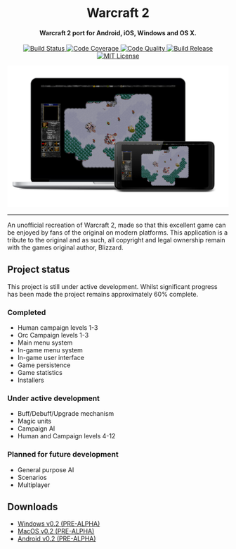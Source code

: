 <h1 align="center">Warcraft 2</h1>

<h4 align="center">Warcraft 2 port for Android, iOS, Windows and OS X. </h4>

<p align="center">
    <a href="https://travis-ci.com/blairisme/warcraft">
        <img src="https://travis-ci.com/blairisme/warcraft.svg?token=xAbCzFqN7meosKLcCcxB&branch=develop"
            alt="Build Status"/>
    </a>
    <!-- <a href="https://codeclimate.com/github/blairisme/warcraft/test_coverage">
        <img src="https://api.codeclimate.com/v1/badges/0c61118331b6168cb5e9/test_coverage"
            alt="Code Coverage"/>
    </a> -->
    <a href="https://codecov.io/gh/blairisme/warcraft">
        <img src="https://codecov.io/gh/blairisme/warcraft/branch/develop/graph/badge.svg?token=mJVgDaze7L"
            alt="Code Coverage"/>
    </a>    
    <a href="https://codeclimate.com/github/blairisme/warcraft/maintainability">
        <img src="https://api.codeclimate.com/v1/badges/0c61118331b6168cb5e9/maintainability"
            alt="Code Quality"/>
    </a>
    <a href="https://github.com/blairisme/warcraft/releases/tag/v0.2-alpha">
        <img src="https://img.shields.io/badge/release-v0.2-blue.svg"
            alt="Build Release"/>
    </a>
    <a href="https://github.com/blairisme/warcraft/blob/develop/LICENSE">
        <img src="https://img.shields.io/badge/license-MIT-blue.svg"
            alt="MIT License"/>
    </a>
</p>

![Alt text](/docs/combined.png?raw=true "Application")

---

An unofficial recreation of Warcraft 2, made so that this excellent game can be enjoyed by fans of the original on modern platforms. This application is a tribute to the original and as such, all copyright and legal ownership remain with the games original author, Blizzard.

## Project status

This project is still under active development. Whilst significant progress has been made the project remains approximately 60% complete.

### Completed

- Human campaign levels 1-3
- Orc Campaign levels 1-3
- Main menu system
- In-game menu system
- In-game user interface
- Game persistence
- Game statistics
- Installers

### Under active development

- Buff/Debuff/Upgrade mechanism
- Magic units
- Campaign AI
- Human and Campaign levels 4-12

### Planned for future development

- General purpose AI
- Scenarios
- Multiplayer


## Downloads

- [Windows v0.2 (PRE-ALPHA)](https://github.com/blairisme/warcraft/releases/latest/download/Warcraft-Windows.zip)
- [MacOS v0.2 (PRE-ALPHA)](https://github.com/blairisme/warcraft/releases/latest/download/Warcraft-MacOS.zip)
- [Android v0.2 (PRE-ALPHA)](https://github.com/blairisme/warcraft/releases/latest/download/Warcraft-Android.apk)
